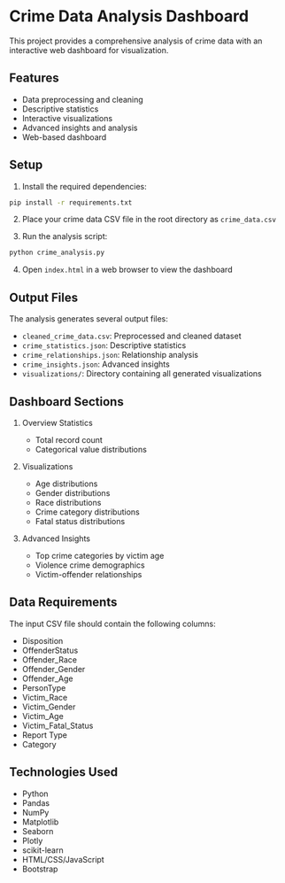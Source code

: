 # Crime Data Analysis Dashboard

This project provides a comprehensive analysis of crime data with an interactive web dashboard for visualization.

## Features

- Data preprocessing and cleaning
- Descriptive statistics
- Interactive visualizations
- Advanced insights and analysis
- Web-based dashboard

## Setup

1. Install the required dependencies:
```bash
pip install -r requirements.txt
```

2. Place your crime data CSV file in the root directory as `crime_data.csv`

3. Run the analysis script:
```bash
python crime_analysis.py
```

4. Open `index.html` in a web browser to view the dashboard

## Output Files

The analysis generates several output files:

- `cleaned_crime_data.csv`: Preprocessed and cleaned dataset
- `crime_statistics.json`: Descriptive statistics
- `crime_relationships.json`: Relationship analysis
- `crime_insights.json`: Advanced insights
- `visualizations/`: Directory containing all generated visualizations

## Dashboard Sections

1. Overview Statistics
   - Total record count
   - Categorical value distributions

2. Visualizations
   - Age distributions
   - Gender distributions
   - Race distributions
   - Crime category distributions
   - Fatal status distributions

3. Advanced Insights
   - Top crime categories by victim age
   - Violence crime demographics
   - Victim-offender relationships

## Data Requirements

The input CSV file should contain the following columns:
- Disposition
- OffenderStatus
- Offender_Race
- Offender_Gender
- Offender_Age
- PersonType
- Victim_Race
- Victim_Gender
- Victim_Age
- Victim_Fatal_Status
- Report Type
- Category

## Technologies Used

- Python
- Pandas
- NumPy
- Matplotlib
- Seaborn
- Plotly
- scikit-learn
- HTML/CSS/JavaScript
- Bootstrap 